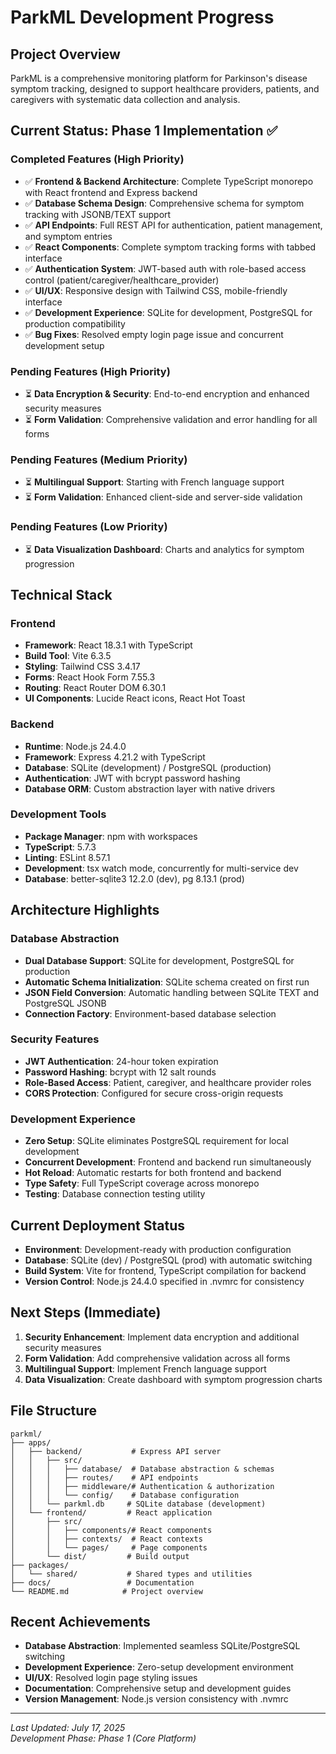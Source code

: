 # ParkML Development Progress

## Project Overview
ParkML is a comprehensive monitoring platform for Parkinson's disease symptom tracking, designed to support healthcare providers, patients, and caregivers with systematic data collection and analysis.

## Current Status: Phase 1 Implementation ✅

### Completed Features (High Priority)
- ✅ **Frontend & Backend Architecture**: Complete TypeScript monorepo with React frontend and Express backend
- ✅ **Database Schema Design**: Comprehensive schema for symptom tracking with JSONB/TEXT support
- ✅ **API Endpoints**: Full REST API for authentication, patient management, and symptom entries
- ✅ **React Components**: Complete symptom tracking forms with tabbed interface
- ✅ **Authentication System**: JWT-based auth with role-based access control (patient/caregiver/healthcare_provider)
- ✅ **UI/UX**: Responsive design with Tailwind CSS, mobile-friendly interface
- ✅ **Development Experience**: SQLite for development, PostgreSQL for production compatibility
- ✅ **Bug Fixes**: Resolved empty login page issue and concurrent development setup

### Pending Features (High Priority)
- ⏳ **Data Encryption & Security**: End-to-end encryption and enhanced security measures
- ⏳ **Form Validation**: Comprehensive validation and error handling for all forms

### Pending Features (Medium Priority)
- ⏳ **Multilingual Support**: Starting with French language support
- ⏳ **Form Validation**: Enhanced client-side and server-side validation

### Pending Features (Low Priority)
- ⏳ **Data Visualization Dashboard**: Charts and analytics for symptom progression

## Technical Stack

### Frontend
- **Framework**: React 18.3.1 with TypeScript
- **Build Tool**: Vite 6.3.5
- **Styling**: Tailwind CSS 3.4.17
- **Forms**: React Hook Form 7.55.3
- **Routing**: React Router DOM 6.30.1
- **UI Components**: Lucide React icons, React Hot Toast

### Backend
- **Runtime**: Node.js 24.4.0
- **Framework**: Express 4.21.2 with TypeScript
- **Database**: SQLite (development) / PostgreSQL (production)
- **Authentication**: JWT with bcrypt password hashing
- **Database ORM**: Custom abstraction layer with native drivers

### Development Tools
- **Package Manager**: npm with workspaces
- **TypeScript**: 5.7.3
- **Linting**: ESLint 8.57.1
- **Development**: tsx watch mode, concurrently for multi-service dev
- **Database**: better-sqlite3 12.2.0 (dev), pg 8.13.1 (prod)

## Architecture Highlights

### Database Abstraction
- **Dual Database Support**: SQLite for development, PostgreSQL for production
- **Automatic Schema Initialization**: SQLite schema created on first run
- **JSON Field Conversion**: Automatic handling between SQLite TEXT and PostgreSQL JSONB
- **Connection Factory**: Environment-based database selection

### Security Features
- **JWT Authentication**: 24-hour token expiration
- **Password Hashing**: bcrypt with 12 salt rounds
- **Role-Based Access**: Patient, caregiver, and healthcare provider roles
- **CORS Protection**: Configured for secure cross-origin requests

### Development Experience
- **Zero Setup**: SQLite eliminates PostgreSQL requirement for local development
- **Concurrent Development**: Frontend and backend run simultaneously
- **Hot Reload**: Automatic restarts for both frontend and backend
- **Type Safety**: Full TypeScript coverage across monorepo
- **Testing**: Database connection testing utility

## Current Deployment Status
- **Environment**: Development-ready with production configuration
- **Database**: SQLite (dev) / PostgreSQL (prod) with automatic switching
- **Build System**: Vite for frontend, TypeScript compilation for backend
- **Version Control**: Node.js 24.4.0 specified in .nvmrc for consistency

## Next Steps (Immediate)
1. **Security Enhancement**: Implement data encryption and additional security measures
2. **Form Validation**: Add comprehensive validation across all forms
3. **Multilingual Support**: Implement French language support
4. **Data Visualization**: Create dashboard with symptom progression charts

## File Structure
```
parkml/
├── apps/
│   ├── backend/           # Express API server
│   │   ├── src/
│   │   │   ├── database/  # Database abstraction & schemas
│   │   │   ├── routes/    # API endpoints
│   │   │   ├── middleware/# Authentication & authorization
│   │   │   └── config/    # Database configuration
│   │   └── parkml.db     # SQLite database (development)
│   └── frontend/         # React application
│       ├── src/
│       │   ├── components/# React components
│       │   ├── contexts/  # React contexts
│       │   └── pages/     # Page components
│       └── dist/         # Build output
├── packages/
│   └── shared/           # Shared types and utilities
├── docs/                 # Documentation
└── README.md            # Project overview
```

## Recent Achievements
- **Database Abstraction**: Implemented seamless SQLite/PostgreSQL switching
- **Development Experience**: Zero-setup development environment
- **UI/UX**: Resolved login page styling issues
- **Documentation**: Comprehensive setup and development guides
- **Version Management**: Node.js version consistency with .nvmrc

---

*Last Updated: July 17, 2025*  
*Development Phase: Phase 1 (Core Platform)*